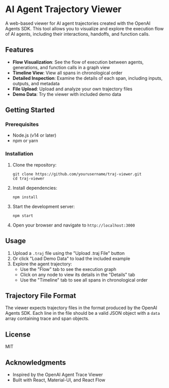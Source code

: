 # AI Agent Trajectory Viewer

A web-based viewer for AI agent trajectories created with the OpenAI Agents SDK. This tool allows you to visualize and explore the execution flow of AI agents, including their interactions, handoffs, and function calls.

## Features

- **Flow Visualization**: See the flow of execution between agents, generations, and function calls in a graph view
- **Timeline View**: View all spans in chronological order
- **Detailed Inspection**: Examine the details of each span, including inputs, outputs, and metadata
- **File Upload**: Upload and analyze your own trajectory files
- **Demo Data**: Try the viewer with included demo data

## Getting Started

### Prerequisites

- Node.js (v14 or later)
- npm or yarn

### Installation

1. Clone the repository:
   ```
   git clone https://github.com/yourusername/traj-viewer.git
   cd traj-viewer
   ```

2. Install dependencies:
   ```
   npm install
   ```

3. Start the development server:
   ```
   npm start
   ```

4. Open your browser and navigate to `http://localhost:3000`

## Usage

1. Upload a `.traj` file using the "Upload .traj File" button
2. Or click "Load Demo Data" to load the included example
3. Explore the agent trajectory:
   - Use the "Flow" tab to see the execution graph
   - Click on any node to view its details in the "Details" tab
   - Use the "Timeline" tab to see all spans in chronological order

## Trajectory File Format

The viewer expects trajectory files in the format produced by the OpenAI Agents SDK. Each line in the file should be a valid JSON object with a `data` array containing trace and span objects.

## License

MIT

## Acknowledgments

- Inspired by the OpenAI Agent Trace Viewer
- Built with React, Material-UI, and React Flow 